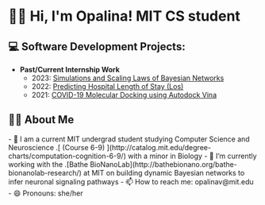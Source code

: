 <h1> 🙋‍♀️ Hi, I'm Opalina! MIT CS student

<h2> 💻 Software Development Projects:</h2>

- <b>Past/Current Internship Work</b>
  - 2023: [Simulations and Scaling Laws of Bayesian Networks](https://github.com/opalinav/Dynamic-Bayesian-Networks)
  - 2022: [Predicting Hospital Length of Stay (Los)](https://github.com/opalinav/LoS-predictive-model)
  - 2021: [COVID-19 Molecular Docking using Autodock Vina](https://github.com/opalinav/COVID-19_Molecular-Docking)

<h2> 👩‍💻 About Me</h2>
- 🌱 I am a current MIT undergrad student studying Computer Science and Neuroscience .[ (Course 6-9) ](http://catalog.mit.edu/degree-charts/computation-cognition-6-9/) with a minor in Biology
- 🔭 I’m currently working with the .[Bathe BioNanoLab](http://bathebionano.org/bathe-bionanolab-research/) at MIT on building dynamic Bayesian networks to infer neuronal signaling pathways
- 📫 How to reach me: opalinav@mit.edu
- 😄 Pronouns: she/her




